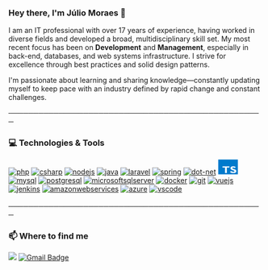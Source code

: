 ### Hey there, I'm Júlio Moraes 👋

I am an IT professional with over 17 years of experience, having worked in diverse fields and developed a broad, multidisciplinary skill set. My most recent focus has been on **Development** and **Management**, especially in back-end, databases, and web systems infrastructure. I strive for excellence through best practices and solid design patterns.

I'm passionate about learning and sharing knowledge—constantly updating myself to keep pace with an industry defined by rapid change and constant challenges.

───────────────────────────────────────────────────

### 💻 Technologies & Tools


<div align="left">
  <a href="https://github.com/juliomoraes"><img alt="php" height="30" width="40" src="https://cdn.jsdelivr.net/gh/devicons/devicon/icons/php/php-plain.svg"/></a>
  <a href="https://github.com/juliomoraes"><img alt="csharp" height="30" width="40" src="https://cdn.jsdelivr.net/gh/devicons/devicon/icons/csharp/csharp-original.svg"/></a>
  <a href="https://github.com/juliomoraes"><img alt="nodejs" height="30" width="40" src="https://cdn.jsdelivr.net/gh/devicons/devicon/icons/nodejs/nodejs-original.svg"/></a>
  <a href="https://github.com/juliomoraes"><img alt="java" height="30" width="40" src="https://cdn.jsdelivr.net/gh/devicons/devicon/icons/java/java-original.svg"/></a>
  <a href="https://github.com/juliomoraes"><img alt="laravel" height="30" width="40" src="https://cdn.jsdelivr.net/gh/devicons/devicon/icons/laravel/laravel-line.svg"/></a>
  <a href="https://github.com/juliomoraes"><img alt="spring" height="30" width="40" src="https://cdn.jsdelivr.net/gh/devicons/devicon/icons/spring/spring-original.svg"/></a>
  <a href="https://github.com/juliomoraes"><img alt="dot-net" height="30" width="40" src="https://cdn.jsdelivr.net/gh/devicons/devicon/icons/dot-net/dot-net-original.svg"/></a>
  <a href="https://github.com/juliomoraes"><img alt="typescript" height="30" width="40" src="https://raw.githubusercontent.com/devicons/devicon/master/icons/typescript/typescript-plain.svg"/></a>
  <a href="https://github.com/juliomoraes"><img alt="mysql" height="30" width="40" src="https://cdn.jsdelivr.net/gh/devicons/devicon/icons/mysql/mysql-original.svg"/></a>
  <a href="https://github.com/juliomoraes"><img alt="postgresql" height="30" width="40" src="https://cdn.jsdelivr.net/gh/devicons/devicon/icons/postgresql/postgresql-original-wordmark.svg"/></a>
  <a href="https://github.com/juliomoraes"><img alt="microsoftsqlserver" height="30" width="40" src="https://cdn.jsdelivr.net/gh/devicons/devicon/icons/microsoftsqlserver/microsoftsqlserver-plain-wordmark.svg"/></a>
  <a href="https://github.com/juliomoraes"><img alt="docker" height="30" width="40" src="https://cdn.jsdelivr.net/gh/devicons/devicon/icons/docker/docker-original.svg"/></a>
  <a href="https://github.com/juliomoraes"><img alt="git" height="30" width="40" src="https://cdn.jsdelivr.net/gh/devicons/devicon/icons/git/git-original.svg"/></a>
  <a href="https://github.com/juliomoraes"><img alt="vuejs" height="30" width="40" src="https://cdn.jsdelivr.net/gh/devicons/devicon/icons/vuejs/vuejs-original.svg"/></a>
  <a href="https://github.com/juliomoraes"><img alt="jenkins" height="30" width="40" src="https://cdn.jsdelivr.net/gh/devicons/devicon/icons/jenkins/jenkins-original.svg"/></a>
  <a href="https://github.com/juliomoraes"><img alt="amazonwebservices" height="30" width="40" src="https://cdn.jsdelivr.net/gh/devicons/devicon/icons/amazonwebservices/amazonwebservices-original-wordmark.svg"/></a>
  <a href="https://github.com/juliomoraes"><img alt="azure" height="30" width="40" src="https://cdn.jsdelivr.net/gh/devicons/devicon/icons/azure/azure-original-wordmark.svg"/></a>
  <a href="https://github.com/juliomoraes"><img alt="vscode" height="30" width="40" src="https://cdn.jsdelivr.net/gh/devicons/devicon/icons/vscode/vscode-original.svg"/></a>
</div>
<br/>
───────────────────────────────────────────────────

### 📫 Where to find me

<div>
  <a href="https://www.linkedin.com/in/juliordemoraes/" target="_blank"><img src="https://img.shields.io/badge/-LinkedIn-%230077B5?style=for-the-badge&logo=linkedin&logoColor=white" target="_blank"></a>
  <a href="mailto:juliordemoraes@gmail.com" rel="nofollow"><img src="https://img.shields.io/badge/Gmail-D14836?style=for-the-badge&logo=gmail&logoColor=white" alt="Gmail Badge"  style="max-width:100%;" /></a>
 </div>
